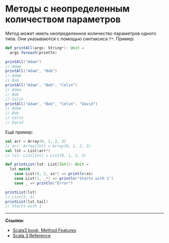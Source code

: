 # Методы с неопределенным количеством параметров

Метод может иметь неопределенное количество параметров одного типа.
Они указываются с помощью синтаксиса `T*`. Пример:

```scala
def printAll(args: String*): Unit =
  args.foreach(println)

printAll("Adam")
// Adam
printAll("Adam", "Bob")
// Adam
// Bob
printAll("Adam", "Bob", "Celin")
// Adam
// Bob
// Celin
printAll("Adam", "Bob", "Celin", "David")
// Adam
// Bob
// Celin
// David
```

Ещё пример:

```scala
val arr = Array(0, 1, 2, 3)
// arr: Array[Int] = Array(0, 1, 2, 3)
val lst = List(arr*)
// lst: List[Int] = List(0, 1, 2, 3)

def printList(lst: List[Int]): Unit =
  lst match
    case List(0, 1, xs*) => println(xs)
    case List(1, _*) => println("Starts with 1")
    case _ => println("Error")

printList(lst)
// List(2, 3)
printList(lst.tail)
// Starts with 1
```


---

**Ссылки:**
- [Scala3 book, Method Features](https://docs.scala-lang.org/scala3/book/methods-most.html)
- [Scala 3 Reference](https://docs.scala-lang.org/scala3/reference/changed-features/vararg-splices.html)
